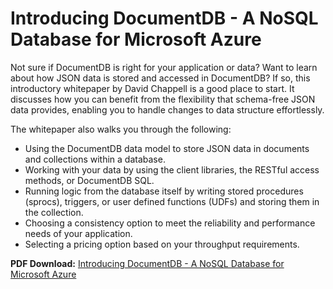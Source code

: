 <properties 
    pageTitle="Introducing DocumentDB - A NoSQL Database for Microsoft Azure | Microsoft Azure" 
    description="Download a whitepaper by David Chappell about DocumentDB, a managed NoSQL database on Azure." 
    services="documentdb" 
    documentationCenter="" 
    authors="mimig1" 
    manager="jhubbard" 
    editor=""/>

<tags 
    ms.service="documentdb" 
    ms.workload="data-services" 
    ms.tgt_pltfrm="na" 
    ms.devlang="na" 
    ms.topic="article" 
    ms.date="11/06/2015" 
    ms.author="mimig"/>

# Introducing DocumentDB - A NoSQL Database for Microsoft Azure 

Not sure if DocumentDB is right for your application or data? Want to learn about how JSON data is stored and accessed in DocumentDB? If so, this introductory whitepaper by David Chappell is a good place to start. It discusses how you can benefit from the flexibility that schema-free JSON data provides, enabling you to handle changes to data structure effortlessly. 

The whitepaper also walks you through the following:

 - Using the DocumentDB data model to store JSON data in documents and collections within a database. 
 - Working with your data by using the client libraries, the RESTful access methods, or DocumentDB SQL. 
 - Running logic from the database itself by writing stored procedures (sprocs), triggers, or user defined functions (UDFs) and storing them in the collection.
 - Choosing a consistency option to meet the reliability and performance needs of your application.
 - Selecting a pricing option based on your throughput requirements.

**PDF Download:** [Introducing DocumentDB - A NoSQL Database for Microsoft Azure](http://go.microsoft.com/fwlink/?LinkId=511318)
 

